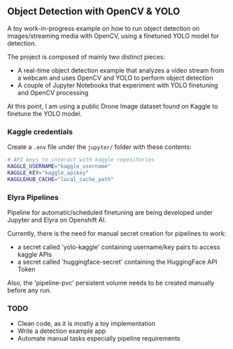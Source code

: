 ## Object Detection with OpenCV & YOLO

A toy work-in-progress example on how to run object detection on images/streaming media with OpenCV, using a finetuned YOLO model for detection.

The project is composed of mainly two distinct pieces:

- A real-time object detection example that analyzes a video stream from a webcam and uses OpenCV and YOLO to perform object detection
- A couple of Jupyter Notebooks that experiment with YOLO finetuning and OpenCV processing

At this point, I am using a public Drone Image dataset found on Kaggle to finetune the YOLO model.

### Kaggle credentials

Create a `.env` file under the `jupyter/` folder with these contents:

```bash
# API keys to interact with kaggle repositories
KAGGLE_USERNAME="kaggle_username"
KAGGLE_KEY="kaggle_apikey"
KAGGLEHUB_CACHE="local_cache_path"
```

### Elyra Pipelines

Pipeline for automatic/scheduled finetuning are being developed under Jupyter and Elyra on Openshift AI.

Currently, there is the need for manual secret creation for pipelines to work:

- a secret called 'yolo-kaggle' containing username/key pairs to access kaggle APIs
- a secret called 'huggingface-secret' containing the HuggingFace API Token

Also, the 'pipeline-pvc' persistent volume needs to be created manually before any run.

### TODO

- Clean code, as it is mostly a toy implementation
- Write a detection example app
- Automate manual tasks especially pipeline requirements
